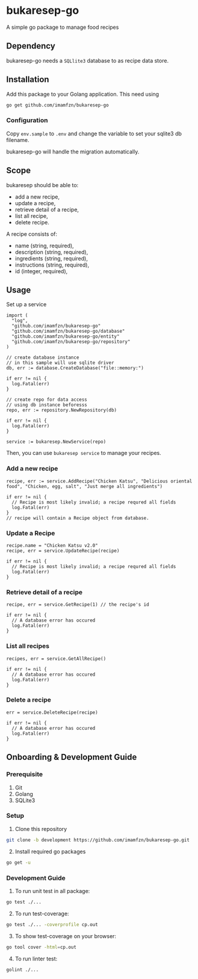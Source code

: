 # bukaresep-go

A simple go package to manage food recipes

## Dependency

bukaresep-go needs a ```SQLlite3``` database to as recipe data store.

## Installation

Add this package to your Golang application. This need using


```bash
go get github.com/imamfzn/bukaresep-go
```

### Configuration

Copy ```env.sample``` to ```.env``` and change the variable to set your sqlite3 db filename.

bukaresep-go will handle the migration automatically.


## Scope

bukaresep should be able to:

* add a new recipe,
* update a recipe,
* retrieve detail of a recipe,
* list all recipe,
* delete recipe.

A recipe consists of:

* name (string, required),
* description (string, required),
* ingredients (string, required),
* instructions (string, required),
* id (integer, required),

## Usage

Set up a service

```golang
import (
  "log",
  "github.com/imamfzn/bukaresep-go"
  "github.com/imamfzn/bukaresep-go/database"
  "github.com/imamfzn/bukaresep-go/entity"
  "github.com/imamfzn/bukaresep-go/repository"
)

// create database instance
// in this sample will use sqlite driver
db, err := database.CreateDatabase("file::memory:")

if err != nil {
  log.Fatal(err)
}

// create repo for data access
// using db instance beforesss
repo, err := repository.NewRepository(db)

if err != nil {
  log.Fatal(err)
}

service := bukaresep.NewService(repo)
```

Then, you can use `bukaresep service` to manage your recipes.

### Add a new recipe

```golang
recipe, err := service.AddRecipe("Chicken Katsu", "Delicious oriental food", "Chicken, egg, salt", "Just merge all ingredients")

if err != nil {
  // Recipe is most likely invalid; a recipe requred all fields
  log.Fatal(err)
}
// recipe will contain a Recipe object from database.
```

### Update a Recipe

```golang
recipe.name = "Chicken Katsu v2.0"
recipe, err = service.UpdateRecipe(recipe)

if err != nil {
  // Recipe is most likely invalid; a recipe requred all fields
  log.Fatal(err)
}
```

### Retrieve detail of a recipe

```golang
recipe, err = service.GetRecipe(1) // the recipe's id

if err != nil {
  // A database error has occured
  log.Fatal(err)
}
```

### List all recipes

```golang
recipes, err = service.GetAllRecipe()

if err != nil {
  // A database error has occured
  log.Fatal(err)
}
```

### Delete a recipe

```golang
err = service.DeleteRecipe(recipe)

if err != nil {
  // A database error has occured
  log.Fatal(err)
}
```

## Onboarding & Development Guide

### Prerequisite

1. Git
2. Golang
4. SQLite3

### Setup

1. Clone this repository
```bash
git clone -b development https://github.com/imamfzn/bukaresep-go.git
```
2. Install required go packages
```bash
go get -u
```

### Development Guide

1. To run unit test in all package:
```bash
go test ./...
```
2. To run test-coverage:
```bash
go test ./... -coverprofile cp.out
```
3. To show test-coverage on your browser:
```bash
go tool cover -html=cp.out
```
4. To run linter test:
```bash
golint ./...
```